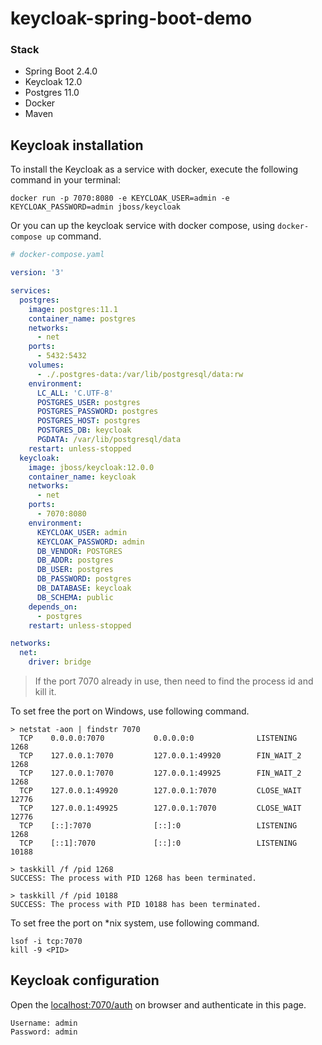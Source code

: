 # keycloak-spring-boot-demo

### Stack
- Spring Boot 2.4.0
- Keycloak 12.0
- Postgres 11.0
- Docker
- Maven

## Keycloak installation
To install the Keycloak as a service with docker, execute the following command in your terminal:
```
docker run -p 7070:8080 -e KEYCLOAK_USER=admin -e KEYCLOAK_PASSWORD=admin jboss/keycloak
```

Or you can up the keycloak service with docker compose, using `docker-compose up` command.
```yaml
# docker-compose.yaml

version: '3'

services:
  postgres:
    image: postgres:11.1
    container_name: postgres
    networks:
      - net
    ports:
      - 5432:5432
    volumes:
      - ./.postgres-data:/var/lib/postgresql/data:rw
    environment:
      LC_ALL: 'C.UTF-8'
      POSTGRES_USER: postgres
      POSTGRES_PASSWORD: postgres
      POSTGRES_HOST: postgres
      POSTGRES_DB: keycloak
      PGDATA: /var/lib/postgresql/data
    restart: unless-stopped
  keycloak:
    image: jboss/keycloak:12.0.0
    container_name: keycloak
    networks:
      - net
    ports:
      - 7070:8080
    environment:
      KEYCLOAK_USER: admin
      KEYCLOAK_PASSWORD: admin
      DB_VENDOR: POSTGRES
      DB_ADDR: postgres
      DB_USER: postgres
      DB_PASSWORD: postgres
      DB_DATABASE: keycloak
      DB_SCHEMA: public
    depends_on:
      - postgres
    restart: unless-stopped

networks:
  net:
    driver: bridge
```

> If the port 7070 already in use, then need to find the process id and kill it.

To set free the port on Windows, use following command.
```
> netstat -aon | findstr 7070
  TCP    0.0.0.0:7070           0.0.0.0:0              LISTENING       1268
  TCP    127.0.0.1:7070         127.0.0.1:49920        FIN_WAIT_2      1268
  TCP    127.0.0.1:7070         127.0.0.1:49925        FIN_WAIT_2      1268
  TCP    127.0.0.1:49920        127.0.0.1:7070         CLOSE_WAIT      12776
  TCP    127.0.0.1:49925        127.0.0.1:7070         CLOSE_WAIT      12776
  TCP    [::]:7070              [::]:0                 LISTENING       1268
  TCP    [::1]:7070             [::]:0                 LISTENING       10188
  
> taskkill /f /pid 1268
SUCCESS: The process with PID 1268 has been terminated.

> taskkill /f /pid 10188
SUCCESS: The process with PID 10188 has been terminated.
```

To set free the port on \*nix system, use following command.
```
lsof -i tcp:7070
kill -9 <PID>
```

## Keycloak configuration
Open the [localhost:7070/auth](http://localhost:7070/auth) on browser and authenticate in this page.
```
Username: admin
Password: admin
```
